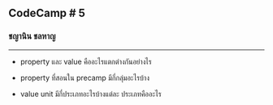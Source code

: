 ## CodeCamp # 5

### ชญานิน ชลหาญ

---

- property และ value คืออะไรแตกต่างกันอย่างไร

- property ที่สอนใน precamp มีกี่กลุ่มอะไรบ้าง

- value unit มีกี่ประเภทอะไรบ้างแต่ละ ประเภทคืออะไร
